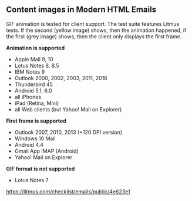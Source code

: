 ## Content images in Modern HTML Emails

GIF animation is tested for client support.
The test suite features Litmus tests. If the second (yellow image)
shows, then the animation happened, if the first (grey image) shows,
then the client only displays the first frame.


**Animation is supported**
- Apple Mail 9, 10
- Lotus Notes  8, 8.5
- IBM Notes 9
- Outlook 2000, 2002, 2003, 2011, 2016
- Thunderbird 45
- Android 5.1, 6.0
- all iPhones
- iPad (Retina, Mini)
- all Web clients (but Yahoo! Mail on Explorer)


**First frame is supported**
- Outlook 2007, 2010, 2013 (+120 DPI version)
- Windows 10 Mail
- Android 4.4
- Gmail App IMAP (Android)
- Yahoo! Mail on Explorer


**GIF format is not supported**
- Lotus Notes 7

https://litmus.com/checklist/emails/public/4e623e1